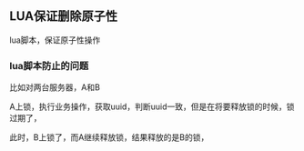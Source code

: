 ## LUA保证删除原子性

lua脚本，保证原子性操作

### lua脚本防止的问题

比如对两台服务器，A和B

A上锁，执行业务操作，获取uuid，判断uuid一致，但是在将要释放锁的时候，锁过期了，

此时，B上锁了，而A继续释放锁，结果释放的是B的锁，